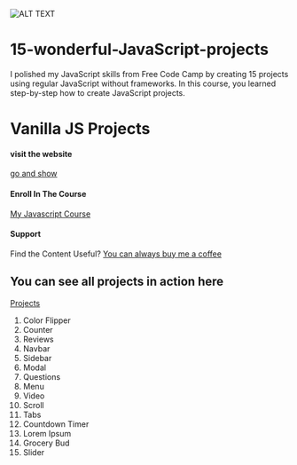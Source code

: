 

![ALT TEXT](./imgRedme.gif)

# 15-wonderful-JavaScript-projects
I polished my JavaScript skills from Free Code Camp by creating 15 projects using regular JavaScript without frameworks. In this course, you learned step-by-step how to create JavaScript projects.

# Vanilla JS Projects

#### visit the website

[go and show](https://khaled-17.github.io/15-wonderful-JavaScript-projects/)



#### Enroll In The Course

[My Javascript Course](https://www.udemy.com/course/javascript-tutorial-for-beginners-w/?referralCode=DD9FA6C0D976918D3E1C)

#### Support

Find the Content Useful? [You can always buy me a coffee](https://www.buymeacoffee.com/johnsmilga)

## You can see all projects in action here

[Projects](https://www.vanillajavascriptprojects.com/)

1. Color Flipper
2. Counter
3. Reviews
4. Navbar
5. Sidebar
6. Modal
7. Questions
8. Menu
9. Video
10. Scroll
11. Tabs
12. Countdown Timer
13. Lorem Ipsum
14. Grocery Bud
15. Slider

 
